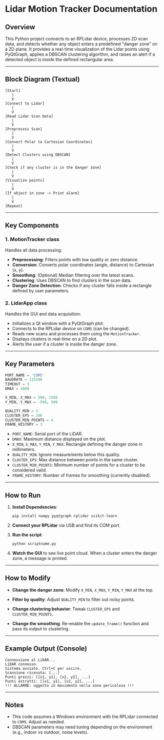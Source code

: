 # Lidar Motion Tracker Documentation

## Overview

This Python project connects to an RPLidar device, processes 2D scan data, and detects whether any object enters a predefined "danger zone" on a 2D plane. It provides a real-time visualization of the Lidar points using PyQtGraph, applies a DBSCAN clustering algorithm, and raises an alert if a detected object is inside the defined rectangular area.

---

## Block Diagram (Textual)

```
[Start]
   |
   V
[Connect to Lidar]
   |
   V
[Read Lidar Scan Data]
   |
   V
[Preprocess Scan]
   |
   V
[Convert Polar to Cartesian Coordinates]
   |
   V
[Detect Clusters using DBSCAN]
   |
   V
[Check if any cluster is in the danger zone]
   |
   V
[Visualize points]
   |
   V
[If object in zone -> Print alarm]
   |
   V
[Repeat]
```

---

## Key Components

### 1. MotionTracker class

Handles all data processing:
- **Preprocessing**: Filters points with low quality or zero distance.
- **Conversion**: Converts polar coordinates (angle, distance) to Cartesian (x, y).
- **Smoothing**: (Optional) Median filtering over the latest scans.
- **Clustering**: Uses DBSCAN to find clusters in the scan data.
- **Danger Zone Detection**: Checks if any cluster falls inside a rectangle defined by user parameters.

### 2. LidarApp class

Handles the GUI and data acquisition:
- Initializes a Qt window with a PyQtGraph plot.
- Connects to the RPLidar device on `COM5` (can be changed).
- Reads new scans and processes them using the `MotionTracker`.
- Displays clusters in real-time on a 2D plot.
- Alerts the user if a cluster is inside the danger zone.

---

## Key Parameters

```python
PORT_NAME = 'COM5'
BAUDRATE = 115200
TIMEOUT = 3
DMAX = 4000

X_MIN, X_MAX = 500, 1500
Y_MIN, Y_MAX = -500, 500

QUALITY_MIN = 3
CLUSTER_EPS = 200
CLUSTER_MIN_POINTS = 6
FRAME_HISTORY = 3
```

- `PORT_NAME`: Serial port of the LiDAR.
- `DMAX`: Maximum distance displayed on the plot.
- `X_MIN`, `X_MAX`, `Y_MIN`, `Y_MAX`: Rectangle defining the danger zone in millimeters.
- `QUALITY_MIN`: Ignore measurements below this quality.
- `CLUSTER_EPS`: Max distance between points in the same cluster.
- `CLUSTER_MIN_POINTS`: Minimum number of points for a cluster to be considered valid.
- `FRAME_HISTORY`: Number of frames for smoothing (currently disabled).

---

## How to Run

1. **Install Dependencies**:
   ```bash
   pip install numpy pyqtgraph rplidar scikit-learn
   ```

2. **Connect your RPLidar** via USB and find its COM port.

3. **Run the script**:
   ```bash
   python scriptname.py
   ```

4. **Watch the GUI** to see live point cloud. When a cluster enters the danger zone, a message is printed.

---

## How to Modify

- **Change the danger zone**:
  Modify `X_MIN`, `X_MAX`, `Y_MIN`, `Y_MAX` at the top.

- **Filter by quality**:
  Adjust `QUALITY_MIN` to filter out noisy points.

- **Change clustering behavior**:
  Tweak `CLUSTER_EPS` and `CLUSTER_MIN_POINTS`.

- **Change the smoothing**:
  Re-enable the `update_frame()` function and pass its output to clustering.

---

## Example Output (Console)

```
Connessione al LiDAR...
LiDAR connesso.
Sistema avviato. Ctrl+C per uscire.
Scansione ricevuta: [...]
Punti grezzi: [[x1, y1], [x2, y2], ...]
Punti estratti: [[x1, y1], [x2, y2], ...]
!!! ALLARME: oggetto in movimento nella zona pericolosa !!!
```

---

## Notes

- This code assumes a Windows environment with the RPLidar connected to `COM5`. Adjust as needed.
- DBSCAN parameters may need tuning depending on the environment (e.g., indoor vs outdoor, noise levels).
